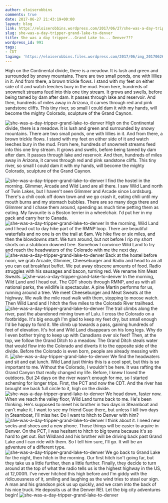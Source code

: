 ```yaml
---
author: eloiserobbins
comments: true
date: 2017-06-27 21:43:19+00:00
layout: blog
link: https://eloiserobbins.wordpress.com/2017/06/27/she-was-a-day-tripper-grand-lake-to-denver/
slug: she-was-a-day-tripper-grand-lake-to-denver
title: She was a day tripper...Grand Lake to... Denver???
wordpress_id: 991
tags:
- CDT
tagimg: 'https://eloiserobbins.files.wordpress.com/2017/06/img_20170626_143250.jpg'
---
```


High on the Continental divide, there is a meadow. It is lush and green and surrounded by snowy mountains. There are two small ponds, one with lillies in it. And from there, a brown trickle flows. I stand with my feet on either side of it and watch leeches bury in the mud. From here, hundreds of snowmelt streams feed into this one tiny stream. It grows and swells, before being tamed by dam after dam. It passes through lake and reservoir. And then, hundreds of miles away in Arizona, it carves through red and pink sandstone cliffs. This tiny river, so small I could dam it with my hands, will become the mighty Colorado, sculpture of the Grand Caynon.


![she-was-a-day-tripper-grand-lake-to-denver](https://eloiserobbins.files.wordpress.com/2017/06/img_20170626_143250.jpg)
High on the Continental divide, there is a meadow. It is lush and green and surrounded by snowy mountains. There are two small ponds, one with lillies in it. And from there, a brown trickle flows. I stand with my feet on either side of it and watch leeches bury in the mud. From here, hundreds of snowmelt streams feed into this one tiny stream. It grows and swells, before being tamed by dam after dam. It passes through lake and reservoir. And then, hundreds of miles away in Arizona, it carves through red and pink sandstone cliffs. This tiny river, so small I could dam it with my hands, will become the mighty Colorado, sculpture of the Grand Caynon.

![she-was-a-day-tripper-grand-lake-to-denver](https://eloiserobbins.files.wordpress.com/2017/06/img_20170625_074134.jpg)
I find the hostel in the morning. Glimmer, Arcade and Wild Land are all there. I saw Wild Land north of Twin Lakes, but I haven't seen Glimmer and Arcade since Lordsburg. There's a chili cook off down town and we go crash it, eating chili until my mouth burns and my stomach bubbles. There are so many dogs there and Glimmer and I chase them around, spending as much time petting them as eating. My favourite is a Boston terrier in a wheelchair. I'd put her in my pack and carry her to Canada.
![she-was-a-day-tripper-grand-lake-to-denver](https://eloiserobbins.files.wordpress.com/2017/06/img_20170625_093523.jpg)
In the morning, Wild Land and I head out to day hike part of the RMNP loop. There are beautiful waterfalls and no one is on the trail at 6am. We hike five or six miles, and then the blowdowns start. We turn around, but not before I rip my short shorts on a stubborn downed tree. Somehow I convince Wild Land to try and reach the headwaters of the Colorado with me the next day.
![she-was-a-day-tripper-grand-lake-to-denver](https://eloiserobbins.files.wordpress.com/2017/06/img_20170626_092716.jpg)
Back at the hostel before noon, we grab Arcade, Glimmer, Cheeseburger and Radio and head to an all you can eat breakfast buffet. We put away obscene amounts of food. Radio struggles with his sausages and bacon, turning red. We rename him Meat Sweats.
![she-was-a-day-tripper-grand-lake-to-denver](https://eloiserobbins.files.wordpress.com/2017/06/img_20170626_131327.jpg)
In the morning, Wild Land and I head out. The CDT shoots through RMNP, and as with all national parks, the wildlife is spectacular. A pine Martin performs for us, running around a tree. We meet Cheeseburger and Meat Sweats at the highway. We walk the mile road walk with them, stopping to moose watch. Then Wild Land and I hitch the five miles to the Colorado River trailhead.
![she-was-a-day-tripper-grand-lake-to-denver](https://eloiserobbins.files.wordpress.com/2017/06/img_20170626_134719.jpg)
The trail climbs along the river, past the abandoned mining town of Lulu. I cross the Colorado on a footbridge. It's big enough I'm glad to keep my feet dry, but small enough I'd be happy to ford it. We climb up towards a pass, gaining hundreds of feet of elevation. It's hot and Wild Land disappears on his long legs. Why do I even bother trying to keep up with Canadians over six feet? Then, at the top, we follow the Grand Ditch to a meadow. The Grand Ditch steals water that would flow into the Colorado and diverts it to the opposite side of the divide. Before the Colorado is even born, people are already messing with it.
![she-was-a-day-tripper-grand-lake-to-denver](https://eloiserobbins.files.wordpress.com/2017/06/img_20170626_142151.jpg)
We find the headwaters and sit and eat lunch. Wild Land just thinks this is a cool spot, but this is so important to me. Without the Colorado, I wouldn't be here. It was rafting the Grand Canyon that really changed my life. Before, I knew I loved the outdoors. But 24 days on the river wasn't enough for me, so I started scheming for longer trips. First, the PCT and now the CDT. And the river has brought me back full circle to it, high on the divide.
![she-was-a-day-tripper-grand-lake-to-denver](https://eloiserobbins.files.wordpress.com/2017/06/img_20170626_143716.jpg)
We head down, faster now. When we reach the valley floor, Wild Land turns back to me. He's been thinking. He's supposed to meet his brother in two days in Steamboat and can't make it. I want to see my friend Guac there, but unless I kill two days in Steamboat, I'll miss her. Do I want to hitch to Denver with him? 
![she-was-a-day-tripper-grand-lake-to-denver](https://eloiserobbins.files.wordpress.com/2017/06/img_20170626_170234.jpg)
I think about it. I need new socks and shoes and a new phone. Those things will be easier to aquire in Denver. On the PCT, I was hesitant to hitch to big towns because it's so hard to get out. But Wildland and his brother will be driving back past Grand Lake and I can ride with them. So I tell him sure, I'll go. It will be an adventure of a different type.
![she-was-a-day-tripper-grand-lake-to-denver](https://eloiserobbins.files.wordpress.com/2017/06/img_20170627_111057.jpg)
We go back to Grand Lake for the night, then hitch in the morning. Our first hitch isn't going far, but they take us a little further, then a little further. Finally, they decide to turn around at the top of what the radio tells us is the highest highway in the US, at 12,000ft. I've never hitched this high before and I'm giddy with the ridicuousness of it, smiling and laughing as the wind tries to steal our sign. A man and his grandson pick us up quickly, and we cram into the back of his nice truck. He deposits us at the Denver REI. Let the big city adventures begin!
![she-was-a-day-tripper-grand-lake-to-denver](https://eloiserobbins.files.wordpress.com/2017/06/img_20170627_103904.jpg)
